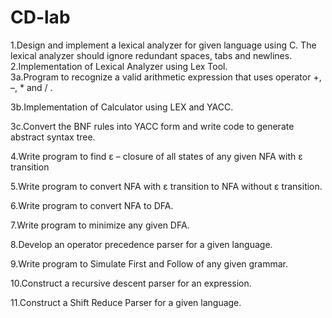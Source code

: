 # CD-lab
1.Design and implement a lexical analyzer for given language using C. The lexical analyzer should ignore redundant spaces, tabs and newlines.    
2.Implementation of Lexical Analyzer using Lex Tool.    
3a.Program to recognize a valid arithmetic expression that uses operator +, –, * and / .

3b.Implementation of Calculator using LEX and YACC.    

3c.Convert the BNF rules into YACC form and write code to generate abstract syntax tree.

4.Write program to find ε – closure of all states of any given NFA with ε transition

5.Write program to convert NFA with ε transition to NFA without ε transition.

6.Write program to convert NFA to DFA.

7.Write program to minimize any given DFA.

8.Develop an operator precedence parser for a given language.

9.Write program to Simulate First and Follow of any given grammar.

10.Construct a recursive descent parser for an expression.

11.Construct a Shift Reduce Parser for a given language.
